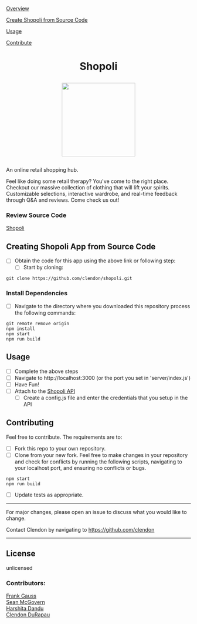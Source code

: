 [Overview](#shopoli)

[Create Shopoli from Source Code](#creating-shopoli-app-from-source-code)

[Usage](#usage)

[Contribute](#contributing)

# <p align="center"> Shopoli </p> <p align="center"><img src="https://i.imgur.com/6uNfTbL.png"  width="200"  height="auto"></p>

An online retail shopping hub.

Feel like doing some retail therapy? You've come to the right place. Checkout our massive collection of clothing that will lift your spirits. Customizable selections, interactive wardrobe, and real-time feedback through Q&A and reviews. Come check us out!

### Review Source Code
[Shopoli](https://github.com/clendon/Shopoli)

## Creating Shopoli App from Source Code

- [ ] Obtain the code for this app using the above link or following step:
	- [ ] Start by cloning:
```
git clone https://github.com/clendon/shopoli.git
```

### Install Dependencies

- [ ] Navigate to the directory where you downloaded this repository process the following commands:

```
git remote remove origin
npm install
npm start
npm run build
```

## Usage
- [ ] Complete the above steps
- [ ] Navigate to http://localhost:3000 (or the port you set in 'server/index.js')
- [ ] Have Fun!
- [ ] Attach to the [Shopoli API](https://github.com/rfe4-ouray)
  - [ ] Create a config.js file and enter the credentials that you setup in the API

## Contributing

Feel free to contribute. The requirements are to:
- [ ] Fork this repo to your own repository.
- [ ] Clone from your new fork.
Feel free to make changes in your repository and check for conflicts by running the following scripts, navigating to your localhost port, and ensuring no conflicts or bugs.

```
npm start
npm run build
```
- [ ] Update tests as appropriate.

---
For major changes, please open an issue to discuss what you would like to change.

Contact Clendon by navigating to https://github.com/clendon

---

## License

unlicensed

### Contributors:

[Frank Gauss](https://github.com/tobefranklyspeaking)<br>
[Sean McGovern](https://github.com/smcgovern-proj)<br>
[Harshita Dandu](https://github.com/harshi8)<br>
[Clendon DuRapau](https://github.com/clendon)
